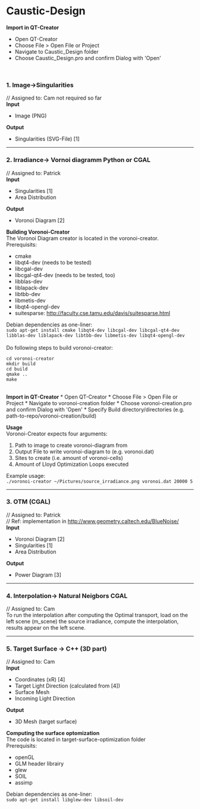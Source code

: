 # Caustic-Design

<b>Import in QT-Creator</b>
 *  Open QT-Creator
 *  Choose File > Open File or Project 
 *  Navigate to Caustic_Design folder
 *  Choose Caustic_Design.pro and confirm Dialog with 'Open'
<br>

### 1. Image->Singularities 
// Assigned to: Cam not required so far<br>
<b>Input</b>
 *  Image (PNG)

<b>Output</b>
 *  Singularities (SVG-File) [1]

-------

### 2. Irradiance-> Vornoi diagramm Python or CGAL 
// Assigned to: Patrick<br>
<b>Input</b>
 *  Singularities [1]
 *  Area Distribution

<b>Output</b>
 *  Voronoi Diagram [2]<br>

<b>Building Voronoi-Creator</b><br />
The Voronoi Diagram creator is located in the voronoi-creator.<br>
Prerequisits:<br>
 *  cmake
 *  libqt4-dev (needs to be tested)
 *  libcgal-dev
 *  libcgal-qt4-dev (needs to be tested, too)
 *  libblas-dev
 *  liblapack-dev
 *  libtbb-dev
 *  libmetis-dev
 *  libqt4-opengl-dev
 *  suitesparse: http://faculty.cse.tamu.edu/davis/suitesparse.html

Debian dependencies as one-liner:<br>
`sudo apt-get install cmake libqt4-dev libcgal-dev libcgal-qt4-dev libblas-dev liblapack-dev libtbb-dev libmetis-dev libqt4-opengl-dev`
<br>
<br>
Do following steps to build voronoi-creator:<br>

    cd voronoi-creator
    mkdir build
    cd build
    qmake ..
    make
<br>
<b>Import in QT-Creator</b>
 *  Open QT-Creator
 *  Choose File > Open File or Project 
 *  Navigate to voronoi-creation folder
 *  Choose voronoi-creation.pro and confirm Dialog with 'Open'
 *  Specify Build directory/directories (e.g. path-to-repo/voronoi-creation/build)
<br>

<b>Usage</b><br>
Voronoi-Creator expects four arguments:<br>
 1.  Path to image to create voronoi-diagram from
 2.  Output File to write voronoi-diagram to (e.g. voronoi.dat)
 3.  Sites to create (i.e. amount of voronoi-cells)
 4.  Amount of Lloyd Optimization Loops executed

Example usage:<br>
`./voronoi-creator ~/Pictures/source_irradiance.png voronoi.dat 20000 5`

------

### 3. OTM (CGAL)
// Assigned to: Patrick<br>
// Ref: implementation in http://www.geometry.caltech.edu/BlueNoise/<br>
<b>Input</b>
 *  Voronoi Diagram [2]
 *  Singularities [1]
 *  Area Distribution

<b>Output</b>
 *  Power Diagram [3]

------

### 4. Interpolation-> Natural Neigbors CGAL 
// Assigned to: Cam<br>
To run the interpolation after computing the Optimal transport, load on the left scene (m_scene) the source irradiance, compute the interpolation, results appear on the left scene.

------


### 5. Target Surface -> C++ (3D part) 
// Assigned to: Cam<br>
<b>Input</b>
 *  Coordinates (xR) [4]
 *  Target Light Direction (calculated from [4])
 *  Surface Mesh
 *  Incoming Light Direction

<b>Output</b>
 *  3D Mesh (target surface) 

<b>Computing the surface optomization</b><br />
The code is located in target-surface-optimization folder<br>
Prerequisits:<br>
 *  openGL
 *  GLM header librairy
 *  glew
 * SOIL
 * assimp

Debian dependencies as one-liner:<br>
`sudo apt-get install libglew-dev libsoil-dev`
<br>

